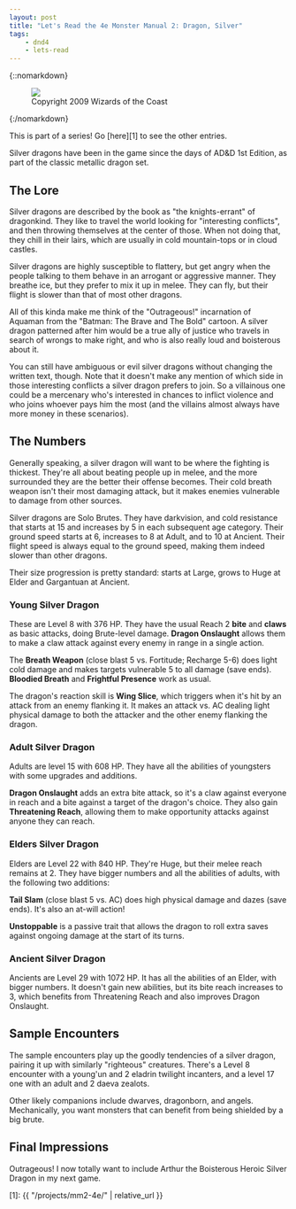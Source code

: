 ```yaml
---
layout: post
title: "Let's Read the 4e Monster Manual 2: Dragon, Silver"
tags:
    - dnd4
    - lets-read
---
```


{::nomarkdown}
<figure class="center">
  <img src="{{ "/assets/wir-mm2-4e-dragon-silver.png" | absolute_url }}"/>
  <figcaption>
    Copyright 2009 Wizards of the Coast
  </figcaption>
</figure>
{:/nomarkdown}

This is part of a series! Go [here][1] to see the other entries.

Silver dragons have been in the game since the days of AD&D 1st Edition, as part
of the classic metallic dragon set.

## The Lore

Silver dragons are described by the book as "the knights-errant" of
dragonkind. They like to travel the world looking for "interesting conflicts",
and then throwing themselves at the center of those. When not doing that, they
chill in their lairs, which are usually in cold mountain-tops or in cloud
castles.

Silver dragons are highly susceptible to flattery, but get angry when the people
talking to them behave in an arrogant or aggressive manner. They breathe ice,
but they prefer to mix it up in melee. They can fly, but their flight is slower
than that of most other dragons.

All of this kinda make me think of the "Outrageous!" incarnation of Aquaman from
the "Batman: The Brave and The Bold" cartoon. A silver dragon patterned after
him would be a true ally of justice who travels in search of wrongs to make
right, and who is also really loud and boisterous about it.

You can still have ambiguous or evil silver dragons without changing the written
text, though. Note that it doesn't make any mention of which side in those
interesting conflicts a silver dragon prefers to join. So a villainous one could
be a mercenary who's interested in chances to inflict violence and who joins
whoever pays him the most (and the villains almost always have more money in
these scenarios).

## The Numbers

Generally speaking, a silver dragon will want to be where the fighting is
thickest. They're all about beating people up in melee, and the more surrounded
they are the better their offense becomes. Their cold breath weapon isn't their
most damaging attack, but it makes enemies vulnerable to damage from other
sources.

Silver dragons are Solo Brutes. They have darkvision, and cold resistance that
starts at 15 and increases by 5 in each subsequent age category. Their ground
speed starts at 6, increases to 8 at Adult, and to 10 at Ancient. Their flight
speed is always equal to the ground speed, making them indeed slower than other
dragons.

Their size progression is pretty standard: starts at Large, grows to Huge at
Elder and Gargantuan at Ancient.

### Young Silver Dragon

These are Level 8 with 376 HP. They have the usual Reach 2 **bite** and
**claws** as basic attacks, doing Brute-level damage. **Dragon Onslaught**
allows them to make a claw attack against every enemy in range in a single
action.

The **Breath Weapon** (close blast 5 vs. Fortitude; Recharge 5-6) does light
cold damage and makes targets vulnerable 5 to all damage (save ends). **Bloodied
Breath** and **Frightful Presence** work as usual.

The dragon's reaction skill is **Wing Slice**, which triggers when it's hit by
an attack from an enemy flanking it. It makes an attack vs. AC dealing light
physical damage to both the attacker and the other enemy flanking the dragon.

### Adult Silver Dragon

Adults are level 15 with 608 HP. They have all the abilities of youngsters with
some upgrades and additions.

**Dragon Onslaught** adds an extra bite attack, so it's a claw against everyone
in reach and a bite against a target of the dragon's choice. They also gain
**Threatening Reach**, allowing them to make opportunity attacks against anyone
they can reach.

### Elders Silver Dragon

Elders are Level 22 with 840 HP. They're Huge, but their melee reach remains
at 2. They have bigger numbers and all the abilities of adults, with the
following two additions:

**Tail Slam** (close blast 5 vs. AC) does high physical damage and dazes (save
ends). It's also an at-will action!

**Unstoppable** is a passive trait that allows the dragon to roll extra saves
against ongoing damage at the start of its turns.

### Ancient Silver Dragon

Ancients are Level 29 with 1072 HP. It has all the abilities of an Elder, with
bigger numbers. It doesn't gain new abilities, but its bite reach increases to
3, which benefits from Threatening Reach and also improves Dragon Onslaught.

## Sample Encounters

The sample encounters play up the goodly tendencies of a silver dragon, pairing
it up with similarly "righteous" creatures. There's a Level 8 encounter with a
young'un and 2 eladrin twilight incanters, and a level 17 one with an adult and
2 daeva zealots.

Other likely companions include dwarves, dragonborn, and angels. Mechanically,
you want monsters that can benefit from being shielded by a big brute.

## Final Impressions

Outrageous! I now totally want to include Arthur the Boisterous Heroic Silver
Dragon in my next game.

[1]: {{ "/projects/mm2-4e/" | relative_url }}
